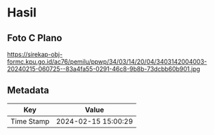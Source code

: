 # Hasil

## Foto C Plano

https://sirekap-obj-formc.kpu.go.id/ac76/pemilu/ppwp/34/03/14/20/04/3403142004003-20240215-060725--83a4fa55-0291-46c8-9b8b-73dcbb60b901.jpg


## Metadata

| Key        | Value               |
| ---------- | ------------------- |
| Time Stamp | 2024-02-15 15:00:29 |



